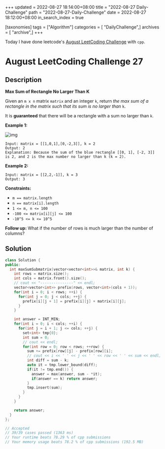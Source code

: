 +++
updated = 2022-08-27 18:14:00+08:00
title = "2022-08-27 Daily-Challenge"
path = "2022-08-27-Daily-Challenge"
date = 2022-08-27 18:12:00+08:00
in_search_index = true

[taxonomies]
tags = ["Algorithm"]
categories = [ "DailyChallenge",]
archives = [ "archive",]
+++

Today I have done leetcode's [August LeetCoding Challenge](https://leetcode.com/problems/max-sum-of-rectangle-no-larger-than-k/) with `cpp`.

<!-- more -->

# August LeetCoding Challenge 27

## Description

**Max Sum of Rectangle No Larger Than K**

Given an `m x n` matrix `matrix` and an integer `k`, return *the max sum of a rectangle in the matrix such that its sum is no larger than* `k`.

It is **guaranteed** that there will be a rectangle with a sum no larger than `k`.

 

**Example 1:**

![img](https://assets.leetcode.com/uploads/2021/03/18/sum-grid.jpg)

```
Input: matrix = [[1,0,1],[0,-2,3]], k = 2
Output: 2
Explanation: Because the sum of the blue rectangle [[0, 1], [-2, 3]] is 2, and 2 is the max number no larger than k (k = 2).
```

**Example 2:**

```
Input: matrix = [[2,2,-1]], k = 3
Output: 3
```

 

**Constraints:**

- `m == matrix.length`
- `n == matrix[i].length`
- `1 <= m, n <= 100`
- `-100 <= matrix[i][j] <= 100`
- `-10^5 <= k <= 10^5`

**Follow up:** What if the number of rows is much larger than the number of columns?

## Solution

``` cpp
class Solution {
public:
  int maxSumSubmatrix(vector<vector<int>>& matrix, int k) {
    int rows = matrix.size();
    int cols = matrix.front().size(); 
    // cout << "---------------" << endl;
    vector<vector<int>> prefix(rows, vector<int>(cols + 1));
    for(int i = 0; i < rows; ++i) {
      for(int j = 0; j < cols; ++j) {
        prefix[i][j + 1] = prefix[i][j] + matrix[i][j];
      }
    }

    int answer = INT_MIN;
    for(int i = 0; i < cols; ++i) {
      for(int j = i + 1; j <= cols; ++j) {
        set<int> tmp{0};
        int sum = 0;
        // cout << endl;
        for(int row = 0; row < rows; ++row) {
          sum += prefix[row][j] - prefix[row][i];
          // cout << i << ' ' << j << ' ' << row << ' ' << sum << endl;
          int diff = sum - k;
          auto it = tmp.lower_bound(diff);
          if(it != tmp.end()) {
            answer = max(answer, sum - *it);
            if(answer == k) return answer;
          }
          tmp.insert(sum);
        }
      }
    }

    return answer;
  }
};

// Accepted
// 39/39 cases passed (1363 ms)
// Your runtime beats 78.29 % of cpp submissions
// Your memory usage beats 78.2 % of cpp submissions (192.5 MB)
```
